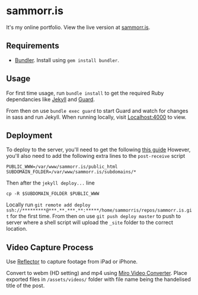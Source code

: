 sammorr.is
==========

It's my online portfolio. View the live version at [sammorr.is](http://www.sammorr.is).

## Requirements

* [Bundler](http://bundler.io). Install using `gem install bundler`.

## Usage

For first time usage, run `bundle install` to get the required Ruby dependancies like [Jekyll](https://github.com/jekyll/jekyll) and [Guard](https://github.com/guard/guard).

From then on use `bundle exec guard` to start Guard and watch for changes in sass and run Jekyll. When running locally, visit [Localhost:4000](http://localhost:4000) to view.

## Deployment

To deploy to the server, you'll need to get the following [this guide](https://www.digitalocean.com/community/tutorials/how-to-deploy-jekyll-blogs-with-git) However, you'll also need to add the following extra lines to the `post-receive` script
```shell
PUBLIC_WWW=/var/www/sammorr.is/public_html
SUBDOMAIN_FOLDER=/var/www/sammorr.is/subdomains/*
```

Then after the `jekyll deploy...` line
```shell
cp -R $SUBDOMAIN_FOLDER $PUBLIC_WWW
```

Locally run `git remote add deploy ssh://*********@***.**.***.**:*****/home/sammorris/repos/sammorr.is.git` for the first time. From then on use `git push deploy master` to push to server where a shell script will upload the `_site` folder to the correct location.

## Video Capture Process

Use [Reflector](http://www.airsquirrels.com/reflector/) to capture footage from iPad or iPhone.

Convert to webm (HD setting) and mp4 using [Miro Video Converter](http://www.mirovideoconverter.com/). Place exported files in `/assets/videos/` folder with file name being the handelised title of the post.
